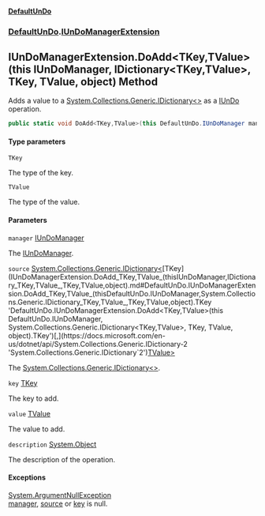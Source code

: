 #### [DefaultUnDo](DefaultUnDo.md 'DefaultUnDo')
### [DefaultUnDo](DefaultUnDo.md#DefaultUnDo 'DefaultUnDo').[IUnDoManagerExtension](IUnDoManagerExtension.md 'DefaultUnDo.IUnDoManagerExtension')

## IUnDoManagerExtension.DoAdd<TKey,TValue>(this IUnDoManager, IDictionary<TKey,TValue>, TKey, TValue, object) Method

Adds a value to a [System.Collections.Generic.IDictionary&lt;&gt;](https://docs.microsoft.com/en-us/dotnet/api/System.Collections.Generic.IDictionary-2 'System.Collections.Generic.IDictionary`2') as a [IUnDo](IUnDo.md 'DefaultUnDo.IUnDo') operation.

```csharp
public static void DoAdd<TKey,TValue>(this DefaultUnDo.IUnDoManager manager, System.Collections.Generic.IDictionary<TKey,TValue> source, TKey key, TValue value, object? description=null);
```
#### Type parameters

<a name='DefaultUnDo.IUnDoManagerExtension.DoAdd_TKey,TValue_(thisDefaultUnDo.IUnDoManager,System.Collections.Generic.IDictionary_TKey,TValue_,TKey,TValue,object).TKey'></a>

`TKey`

The type of the key.

<a name='DefaultUnDo.IUnDoManagerExtension.DoAdd_TKey,TValue_(thisDefaultUnDo.IUnDoManager,System.Collections.Generic.IDictionary_TKey,TValue_,TKey,TValue,object).TValue'></a>

`TValue`

The type of the value.
#### Parameters

<a name='DefaultUnDo.IUnDoManagerExtension.DoAdd_TKey,TValue_(thisDefaultUnDo.IUnDoManager,System.Collections.Generic.IDictionary_TKey,TValue_,TKey,TValue,object).manager'></a>

`manager` [IUnDoManager](IUnDoManager.md 'DefaultUnDo.IUnDoManager')

The [IUnDoManager](IUnDoManager.md 'DefaultUnDo.IUnDoManager').

<a name='DefaultUnDo.IUnDoManagerExtension.DoAdd_TKey,TValue_(thisDefaultUnDo.IUnDoManager,System.Collections.Generic.IDictionary_TKey,TValue_,TKey,TValue,object).source'></a>

`source` [System.Collections.Generic.IDictionary&lt;](https://docs.microsoft.com/en-us/dotnet/api/System.Collections.Generic.IDictionary-2 'System.Collections.Generic.IDictionary`2')[TKey](IUnDoManagerExtension.DoAdd_TKey,TValue_(thisIUnDoManager,IDictionary_TKey,TValue_,TKey,TValue,object).md#DefaultUnDo.IUnDoManagerExtension.DoAdd_TKey,TValue_(thisDefaultUnDo.IUnDoManager,System.Collections.Generic.IDictionary_TKey,TValue_,TKey,TValue,object).TKey 'DefaultUnDo.IUnDoManagerExtension.DoAdd<TKey,TValue>(this DefaultUnDo.IUnDoManager, System.Collections.Generic.IDictionary<TKey,TValue>, TKey, TValue, object).TKey')[,](https://docs.microsoft.com/en-us/dotnet/api/System.Collections.Generic.IDictionary-2 'System.Collections.Generic.IDictionary`2')[TValue](IUnDoManagerExtension.DoAdd_TKey,TValue_(thisIUnDoManager,IDictionary_TKey,TValue_,TKey,TValue,object).md#DefaultUnDo.IUnDoManagerExtension.DoAdd_TKey,TValue_(thisDefaultUnDo.IUnDoManager,System.Collections.Generic.IDictionary_TKey,TValue_,TKey,TValue,object).TValue 'DefaultUnDo.IUnDoManagerExtension.DoAdd<TKey,TValue>(this DefaultUnDo.IUnDoManager, System.Collections.Generic.IDictionary<TKey,TValue>, TKey, TValue, object).TValue')[&gt;](https://docs.microsoft.com/en-us/dotnet/api/System.Collections.Generic.IDictionary-2 'System.Collections.Generic.IDictionary`2')

The [System.Collections.Generic.IDictionary&lt;&gt;](https://docs.microsoft.com/en-us/dotnet/api/System.Collections.Generic.IDictionary-2 'System.Collections.Generic.IDictionary`2').

<a name='DefaultUnDo.IUnDoManagerExtension.DoAdd_TKey,TValue_(thisDefaultUnDo.IUnDoManager,System.Collections.Generic.IDictionary_TKey,TValue_,TKey,TValue,object).key'></a>

`key` [TKey](IUnDoManagerExtension.DoAdd_TKey,TValue_(thisIUnDoManager,IDictionary_TKey,TValue_,TKey,TValue,object).md#DefaultUnDo.IUnDoManagerExtension.DoAdd_TKey,TValue_(thisDefaultUnDo.IUnDoManager,System.Collections.Generic.IDictionary_TKey,TValue_,TKey,TValue,object).TKey 'DefaultUnDo.IUnDoManagerExtension.DoAdd<TKey,TValue>(this DefaultUnDo.IUnDoManager, System.Collections.Generic.IDictionary<TKey,TValue>, TKey, TValue, object).TKey')

The key to add.

<a name='DefaultUnDo.IUnDoManagerExtension.DoAdd_TKey,TValue_(thisDefaultUnDo.IUnDoManager,System.Collections.Generic.IDictionary_TKey,TValue_,TKey,TValue,object).value'></a>

`value` [TValue](IUnDoManagerExtension.DoAdd_TKey,TValue_(thisIUnDoManager,IDictionary_TKey,TValue_,TKey,TValue,object).md#DefaultUnDo.IUnDoManagerExtension.DoAdd_TKey,TValue_(thisDefaultUnDo.IUnDoManager,System.Collections.Generic.IDictionary_TKey,TValue_,TKey,TValue,object).TValue 'DefaultUnDo.IUnDoManagerExtension.DoAdd<TKey,TValue>(this DefaultUnDo.IUnDoManager, System.Collections.Generic.IDictionary<TKey,TValue>, TKey, TValue, object).TValue')

The value to add.

<a name='DefaultUnDo.IUnDoManagerExtension.DoAdd_TKey,TValue_(thisDefaultUnDo.IUnDoManager,System.Collections.Generic.IDictionary_TKey,TValue_,TKey,TValue,object).description'></a>

`description` [System.Object](https://docs.microsoft.com/en-us/dotnet/api/System.Object 'System.Object')

The description of the operation.

#### Exceptions

[System.ArgumentNullException](https://docs.microsoft.com/en-us/dotnet/api/System.ArgumentNullException 'System.ArgumentNullException')  
[manager](IUnDoManagerExtension.DoAdd_TKey,TValue_(thisIUnDoManager,IDictionary_TKey,TValue_,TKey,TValue,object).md#DefaultUnDo.IUnDoManagerExtension.DoAdd_TKey,TValue_(thisDefaultUnDo.IUnDoManager,System.Collections.Generic.IDictionary_TKey,TValue_,TKey,TValue,object).manager 'DefaultUnDo.IUnDoManagerExtension.DoAdd<TKey,TValue>(this DefaultUnDo.IUnDoManager, System.Collections.Generic.IDictionary<TKey,TValue>, TKey, TValue, object).manager'), [source](IUnDoManagerExtension.DoAdd_TKey,TValue_(thisIUnDoManager,IDictionary_TKey,TValue_,TKey,TValue,object).md#DefaultUnDo.IUnDoManagerExtension.DoAdd_TKey,TValue_(thisDefaultUnDo.IUnDoManager,System.Collections.Generic.IDictionary_TKey,TValue_,TKey,TValue,object).source 'DefaultUnDo.IUnDoManagerExtension.DoAdd<TKey,TValue>(this DefaultUnDo.IUnDoManager, System.Collections.Generic.IDictionary<TKey,TValue>, TKey, TValue, object).source') or [key](IUnDoManagerExtension.DoAdd_TKey,TValue_(thisIUnDoManager,IDictionary_TKey,TValue_,TKey,TValue,object).md#DefaultUnDo.IUnDoManagerExtension.DoAdd_TKey,TValue_(thisDefaultUnDo.IUnDoManager,System.Collections.Generic.IDictionary_TKey,TValue_,TKey,TValue,object).key 'DefaultUnDo.IUnDoManagerExtension.DoAdd<TKey,TValue>(this DefaultUnDo.IUnDoManager, System.Collections.Generic.IDictionary<TKey,TValue>, TKey, TValue, object).key') is null.